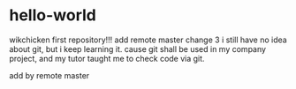 # hello-world
wikchicken first repository!!!
add remote master change 3
i still have no idea about git, but i keep learning it. 
cause git shall be used in my company project, and my tutor taught me to check code via git.

add by remote master

